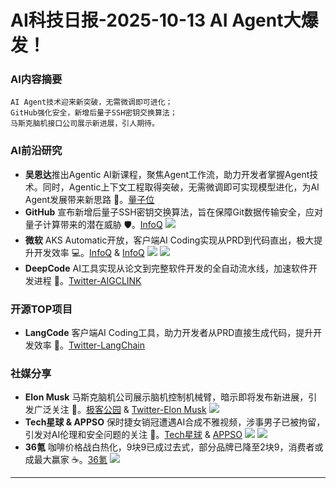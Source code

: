 
# AI科技日报-2025-10-13 AI Agent大爆发！
### **AI内容摘要**
```
AI Agent技术迎来新突破，无需微调即可进化；
GitHub强化安全，新增后量子SSH密钥交换算法；
马斯克脑机接口公司展示新进展，引人期待。
```
### AI前沿研究
*   **吴恩达**推出Agentic AI新课程，聚焦Agent工作流，助力开发者掌握Agent技术。同时，Agentic上下文工程取得突破，无需微调即可实现模型进化，为AI Agent发展带来新思路 🚀。[量子位](https://www.qbitai.com/2025/10/340687.html)
*   **GitHub** 宣布新增后量子SSH密钥交换算法，旨在保障Git数据传输安全，应对量子计算带来的潜在威胁 🛡️。[InfoQ](https://www.infoq.cn/article/DjZt0gwspcxmtKGXHGFP?utm_source=rss&utm_medium=article)
    ![](https://static001.geekbang.org/static/infoq/img/infoq_icon.jpg)
*   **微软** AKS Automatic开放，客户端AI Coding实现从PRD到代码直出，极大提升开发效率 💻。[InfoQ](https://www.infoq.cn/article/TIT8vMP92108PptyiasK?utm_source=rss&utm_medium=article) & [InfoQ](https://www.infoq.cn/article/y42vK1CIJrSNeBmsTBYJ?utm_source=rss&utm_medium=article)
    ![](https://static001.geekbang.org/static/infoq/img/infoq_icon.jpg)
    ![](https://static001.geekbang.org/static/infoq/img/infoq_icon.jpg)
*   **DeepCode** AI工具实现从论文到完整软件开发的全自动流水线，加速软件开发进程 🤖。[Twitter-AIGCLINK](https://x.com/aigclink/status/1977314374437237095)
### 开源TOP项目
*   **LangCode** 客户端AI Coding工具，助力开发者从PRD直接生成代码，提升开发效率 🤖。[Twitter-LangChain](https://x.com/LangChainAI/status/1977403895057158444)
### 社媒分享
*   **Elon Musk** 马斯克脑机公司展示脑机控制机械臂，暗示即将发布新进展，引发广泛关注 🧠。[极客公园](https://mp.weixin.qq.com/s/hQO-dvl44QnxHlhp7N71WQ) & [Twitter-Elon Musk](https://x.com/elonmusk/status/1977205123165438118)
    ![](https://mmbiz.qpic.cn/mmbiz_jpg/8cu01Kavc5aoKfMoDXUtHMGNKcB9SRO4bZSR8fiawTqicQiaHiaGkdDE3MA13hldWuqxlOGXs92lQ9cVGpjdUfYPXw/0?wx_fmt=jpeg)
*   **Tech星球 & APPSO** 保时捷女销冠遭遇AI合成不雅视频，涉事男子已被拘留，引发对AI伦理和安全问题的关注 🚨。[Tech星球](https://mp.weixin.qq.com/s/RArzyoISzVSq8KIURHOMdw) & [APPSO](https://mp.weixin.qq.com/s/9NnpSbBaM5O4k-EjmtajXA)
    ![](https://mmbiz.qpic.cn/mmbiz_jpg/uwFfSFSf91tcuxpUAjWPvcOeqWXRMic2wPjPXbgnCzoFrR5RwTLGDic1hZsVrpqPysJ49h36wm0nK8Lp8Kj9YNeg/0?wx_fmt=jpeg)
    ![](https://mmbiz.qpic.cn/sz_mmbiz_jpg/ePTzepwoNWNIK5RAhsaR4CuO7NK1PqINwXkWLegueOnmfd10Q0J2xZX7OcxngsxY366eTibI9HasFf3C0yHfFQg/0?wx_fmt=jpeg)
*   **36氪** 咖啡价格战白热化，9块9已成过去式，部分品牌已降至2块9，消费者或成最大赢家 ☕。[36氪](https://www.36kr.com/p/3504936876252038)
    ![](https://img.36krcdn.com/hsossms/20251011/v2_371481783dc7471db22cd8a7a530e2b9@000000@ai_oswg381449oswg1536oswg722_img_000~tplv-1marlgjv7f-ai-v3:600:400:600:400:q70.jpg)
---